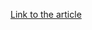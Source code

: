 [Link to the article](https://bloomberg.com/news/articles/2020-12-21/solarwinds-adviser-warned-of-lax-security-years-before-hack)
